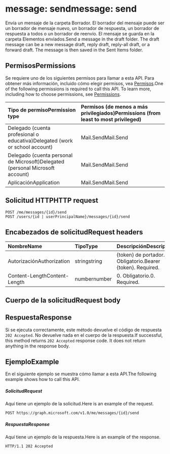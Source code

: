 # <a name="message-send"></a><span data-ttu-id="f78cb-101">message: send</span><span class="sxs-lookup"><span data-stu-id="f78cb-101">message: send</span></span>

<span data-ttu-id="f78cb-p101">Envía un mensaje de la carpeta Borrador. El borrador del mensaje puede ser un borrador de mensaje nuevo, un borrador de respuesta, un borrador de respuesta a todos o un borrador de reenvío. El mensaje se guarda en la carpeta Elementos enviados.</span><span class="sxs-lookup"><span data-stu-id="f78cb-p101">Send a message in the draft folder. The draft message can be a new message draft, reply draft, reply-all draft, or a forward draft. The message is then saved in the Sent Items folder.</span></span>

## <a name="permissions"></a><span data-ttu-id="f78cb-105">Permisos</span><span class="sxs-lookup"><span data-stu-id="f78cb-105">Permissions</span></span>

<span data-ttu-id="f78cb-p102">Se requiere uno de los siguientes permisos para llamar a esta API. Para obtener más información, incluido cómo elegir permisos, vea [Permisos](../../../concepts/permissions_reference.md).</span><span class="sxs-lookup"><span data-stu-id="f78cb-p102">One of the following permissions is required to call this API. To learn more, including how to choose permissions, see [Permissions](../../../concepts/permissions_reference.md).</span></span>

|<span data-ttu-id="f78cb-108">Tipo de permiso</span><span class="sxs-lookup"><span data-stu-id="f78cb-108">Permission type</span></span>      | <span data-ttu-id="f78cb-109">Permisos (de menos a más privilegiados)</span><span class="sxs-lookup"><span data-stu-id="f78cb-109">Permissions (from least to most privileged)</span></span>              |
|:--------------------|:---------------------------------------------------------|
|<span data-ttu-id="f78cb-110">Delegado (cuenta profesional o educativa)</span><span class="sxs-lookup"><span data-stu-id="f78cb-110">Delegated (work or school account)</span></span> | <span data-ttu-id="f78cb-111">Mail.Send</span><span class="sxs-lookup"><span data-stu-id="f78cb-111">Mail.Send</span></span>    |
|<span data-ttu-id="f78cb-112">Delegado (cuenta personal de Microsoft)</span><span class="sxs-lookup"><span data-stu-id="f78cb-112">Delegated (personal Microsoft account)</span></span> | <span data-ttu-id="f78cb-113">Mail.Send</span><span class="sxs-lookup"><span data-stu-id="f78cb-113">Mail.Send</span></span>    |
|<span data-ttu-id="f78cb-114">Aplicación</span><span class="sxs-lookup"><span data-stu-id="f78cb-114">Application</span></span> | <span data-ttu-id="f78cb-115">Mail.Send</span><span class="sxs-lookup"><span data-stu-id="f78cb-115">Mail.Send</span></span> |

## <a name="http-request"></a><span data-ttu-id="f78cb-116">Solicitud HTTP</span><span class="sxs-lookup"><span data-stu-id="f78cb-116">HTTP request</span></span>

<!-- { "blockType": "ignored" } -->

```http
POST /me/messages/{id}/send
POST /users/{id | userPrincipalName}/messages/{id}/send
```

## <a name="request-headers"></a><span data-ttu-id="f78cb-117">Encabezados de solicitud</span><span class="sxs-lookup"><span data-stu-id="f78cb-117">Request headers</span></span>

| <span data-ttu-id="f78cb-118">Nombre</span><span class="sxs-lookup"><span data-stu-id="f78cb-118">Name</span></span>       | <span data-ttu-id="f78cb-119">Tipo</span><span class="sxs-lookup"><span data-stu-id="f78cb-119">Type</span></span> | <span data-ttu-id="f78cb-120">Descripción</span><span class="sxs-lookup"><span data-stu-id="f78cb-120">Description</span></span>|
|:---------------|:--------|:----------|
| <span data-ttu-id="f78cb-121">Autorización</span><span class="sxs-lookup"><span data-stu-id="f78cb-121">Authorization</span></span>  | <span data-ttu-id="f78cb-122">string</span><span class="sxs-lookup"><span data-stu-id="f78cb-122">string</span></span>  | <span data-ttu-id="f78cb-p103">{token} de portador. Obligatorio.</span><span class="sxs-lookup"><span data-stu-id="f78cb-p103">Bearer {token}. Required.</span></span> |
| <span data-ttu-id="f78cb-125">Content-Length</span><span class="sxs-lookup"><span data-stu-id="f78cb-125">Content-Length</span></span> | <span data-ttu-id="f78cb-126">number</span><span class="sxs-lookup"><span data-stu-id="f78cb-126">number</span></span> | <span data-ttu-id="f78cb-127">0. Obligatorio.</span><span class="sxs-lookup"><span data-stu-id="f78cb-127">0. Required.</span></span> |

## <a name="request-body"></a><span data-ttu-id="f78cb-128">Cuerpo de la solicitud</span><span class="sxs-lookup"><span data-stu-id="f78cb-128">Request body</span></span>

## <a name="response"></a><span data-ttu-id="f78cb-129">Respuesta</span><span class="sxs-lookup"><span data-stu-id="f78cb-129">Response</span></span>

<span data-ttu-id="f78cb-p104">Si se ejecuta correctamente, este método devuelve el código de respuesta `202 Accepted`. No devuelve nada en el cuerpo de la respuesta.</span><span class="sxs-lookup"><span data-stu-id="f78cb-p104">If successful, this method returns `202 Accepted` response code. It does not return anything in the response body.</span></span>

## <a name="example"></a><span data-ttu-id="f78cb-132">Ejemplo</span><span class="sxs-lookup"><span data-stu-id="f78cb-132">Example</span></span>

<span data-ttu-id="f78cb-133">En el siguiente ejemplo se muestra cómo llamar a esta API.</span><span class="sxs-lookup"><span data-stu-id="f78cb-133">The following example shows how to call this API.</span></span>

##### <a name="request"></a><span data-ttu-id="f78cb-134">Solicitud</span><span class="sxs-lookup"><span data-stu-id="f78cb-134">Request</span></span>

<span data-ttu-id="f78cb-135">Aquí tiene un ejemplo de la solicitud.</span><span class="sxs-lookup"><span data-stu-id="f78cb-135">Here is an example of the request.</span></span>
<!-- {
  "blockType": "request",
  "name": "message_send"
}-->

```http
POST https://graph.microsoft.com/v1.0/me/messages/{id}/send
```

##### <a name="response"></a><span data-ttu-id="f78cb-136">Respuesta</span><span class="sxs-lookup"><span data-stu-id="f78cb-136">Response</span></span>

<span data-ttu-id="f78cb-137">Aquí tiene un ejemplo de la respuesta.</span><span class="sxs-lookup"><span data-stu-id="f78cb-137">Here is an example of the response.</span></span>
<!-- {
  "blockType": "response",
  "truncated": true
} -->

```http
HTTP/1.1 202 Accepted
```

<!-- uuid: 8fcb5dbc-d5aa-4681-8e31-b001d5168d79
2015-10-25 14:57:30 UTC -->
<!-- {
  "type": "#page.annotation",
  "description": "message: send",
  "keywords": "",
  "section": "documentation",
  "tocPath": ""
}-->
